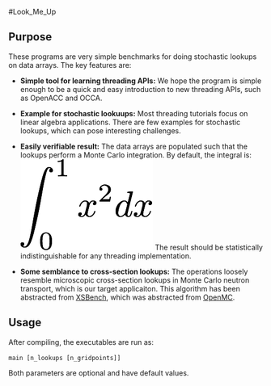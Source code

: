 #Look\_Me\_Up

## Purpose 

These programs are very simple benchmarks for doing stochastic lookups on data
arrays.  The key features are: 

- **Simple tool for learning threading APIs:**  We hope the program is simple
  enough to be a quick and easy introduction to new threading APIs, such as
  OpenACC and OCCA.  

- **Example for stochastic lookuups:** Most threading tutorials focus on
  linear algebra applications.  There are few examples for stochastic
  lookups, which can pose interesting challenges.

- **Easily verifiable result:** The data arrays are populated such that the
  lookups perform a Monte Carlo integration.  By default, the integral is:
  ![alt text](/img/integral.png "integral")
  The result should be statistically indistinguishable for any threading implementation.

- **Some semblance to cross-section lookups:** The operations loosely resemble
  microscopic cross-section lookups in Monte Carlo neutron transport, which is
  our target applicaiton.  This algorithm has been abstracted from [XSBench](https://github.com/ANL-CESAR/XSBench), 
  which was abstracted from [OpenMC](https://github.com/mit-crpg/openmc).

## Usage

After compiling, the executables are run as:
  ```
  main [n_lookups [n_gridpoints]]
  ```
Both parameters are optional and have default values.  
